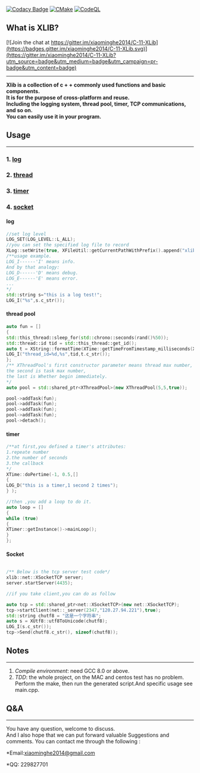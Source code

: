 
[![Codacy Badge](https://api.codacy.com/project/badge/Grade/d5ec0109fd3b4e7b9077b53152888d81)](https://app.codacy.com/gh/simplify-life/Xlib?utm_source=github.com&utm_medium=referral&utm_content=simplify-life/Xlib&utm_campaign=Badge_Grade)
[![CMake](https://github.com/simplify-life/Xlib/actions/workflows/cmake.yml/badge.svg)](https://github.com/simplify-life/Xlib/actions/workflows/cmake.yml)
[![CodeQL](https://github.com/simplify-life/Xlib/actions/workflows/codeql.yml/badge.svg)](https://github.com/simplify-life/Xlib/actions/workflows/codeql.yml)
## What is XLIB?

[![Join the chat at https://gitter.im/xiaominghe2014/C-11-XLib](https://badges.gitter.im/xiaominghe2014/C-11-XLib.svg)](https://gitter.im/xiaominghe2014/C-11-XLib?utm_source=badge&utm_medium=badge&utm_campaign=pr-badge&utm_content=badge)

---
**Xlib is a collection of c + + commonly used functions and basic components.     
It is for the purpose of cross-platform and reuse.     
Including the logging system, thread pool, timer, TCP communications, and so on.  
You can easily use it in your program.**

## Usage
---

### 1. [log](#log)
### 2. [thread](#thread)
### 3. [timer](#timer)
### 4. [socket](#socket)

<h4 id='log'>log </h4>

```C++
//set log level
LOG_SET(LOG_LEVEL::L_ALL); 
//you can set the specified log file to record
XLog::setWrite(true, XFileUtil::getCurrentPathWithPrefix().append("xliblog"));
/**usage example.
LOG_I------'I' means info. 
And by that analogy:
LOG_D------'D' means debug.
LOG_E------'E' means error.
...
*/
std::string s="this is a log test!";
LOG_I("%s",s.c_str());

```
<h4 id='thread'> thread pool</h4>

```C++
auto fun = []
{
std::this_thread::sleep_for(std::chrono::seconds(rand()%50));
std::thread::id tid = std::this_thread::get_id();
auto t = XString::formatTime(XTime::getTimeFromTimestamp_milliseconds(XTime::getTimestamp_milliseconds(),8),TIME_F::T_DEFAULT);
LOG_I("thread_id=%d,%s",tid,t.c_str());
};
/** XThreadPool's first constructor parameter means thread max number,
the second is task max number,
the last is Whether begin immediately.
*/
auto pool = std::shared_ptr<XThreadPool>(new XThreadPool(5,5,true));

pool->addTask(fun);
pool->addTask(fun);
pool->addTask(fun);
pool->addTask(fun);
pool->detach();
```
<h4 id='timer'>timer</h4>

```C++
/**at first,you defined a timer's attributes:
1.repeate number
2.the number of seconds 
3.the callback
*/
XTime::doPertime(-1, 0.5,[]
{
LOG_D("this is a timer,1 second 2 times");
} );

//then ,you add a loop to do it.
auto loop = []
{
while (true)
{
XTimer::getInstance()->mainLoop();
}
};
```

<h4 id='socket'> Socket</h4>

```C++

/** Below is the tcp server test code*/
xlib::net::XSocketTCP server;
server.startServer(4435);

//if you take client,you can do as follow

auto tcp = std::shared_ptr<net::XSocketTCP>(new net::XSocketTCP);
tcp->startClient(net::_server(2347,"120.27.94.221"),true);
std::string chutf8 = "这是一个字符串";
auto s = XUtf8::utf8ToUnicode(chutf8);
LOG_I(s.c_str());
tcp->Send(chutf8.c_str(), sizeof(chutf8));
```
## Notes
---
1. *Compile environment*: need GCC 8.0 or above.     
2. *TDD*: the whole project, on the MAC and centos test has no problem. Perform the make, then run the generated script.And specific usage see main.cpp.

## Q&A
---
You have any question, welcome to discuss.  
And I also hope that we can put forward valuable Suggestions and comments. You can contact me through the following :

 *Email:xiaominghe2014@gmail.com  

 *QQ: 229827701

